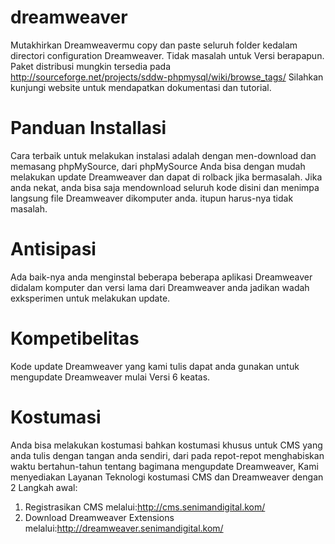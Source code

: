 # dreamweaver
Mutakhirkan Dreamweavermu copy dan paste seluruh folder kedalam directori configuration Dreamweaver. Tidak masalah untuk Versi berapapun. Paket distribusi mungkin tersedia pada http://sourceforge.net/projects/sddw-phpmysql/wiki/browse_tags/  Silahkan kunjungi website untuk mendapatkan dokumentasi dan tutorial.

# Panduan Installasi
Cara terbaik untuk melakukan instalasi adalah dengan men-download dan memasang phpMySource, dari phpMySource Anda bisa dengan mudah melakukan update Dreamweaver dan dapat di rolback jika bermasalah. Jika anda nekat, anda bisa saja mendownload seluruh kode disini dan menimpa langsung file Dreamweaver dikomputer anda. itupun harus-nya tidak masalah.

# Antisipasi
Ada baik-nya anda menginstal beberapa beberapa aplikasi Dreamweaver didalam komputer dan versi lama dari Dreamweaver anda jadikan wadah exksperimen untuk melakukan update.

# Kompetibelitas
Kode update Dreamweaver yang kami tulis dapat anda gunakan untuk mengupdate Dreamweaver mulai Versi 6 keatas.

# Kostumasi
Anda bisa melakukan kostumasi bahkan kostumasi khusus untuk CMS yang anda tulis dengan tangan anda sendiri, dari pada repot-repot menghabiskan waktu bertahun-tahun tentang bagimana mengupdate Dreamweaver, Kami menyediakan Layanan Teknologi kostumasi CMS dan Dreamweaver dengan 2 Langkah awal:

<ol>
  <li>Registrasikan CMS melalui:<a href="http://cms.senimandigital.kom/">http://cms.senimandigital.kom/</a></li>
  <li>Download Dreamweaver Extensions melalui:<a href="http://dreamweaver.senimandigital.kom/">http://dreamweaver.senimandigital.kom/</a></li>
</ol>
